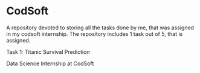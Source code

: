 # CodSoft
A repository devoted to storing all the tasks done by me, that was assigned in my codsoft internship. The repository includes 1 task out of 5, that is assigned.

Task 1: Titanic Survival Prediction

Data Science Internship at CodSoft 

